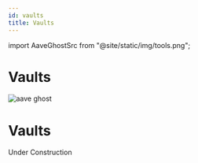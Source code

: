 ```yaml
---
id: vaults
title: Vaults
---
```


import AaveGhostSrc from "@site/static/img/tools.png";

# Vaults

<div className="ghost-container">
  <img className="ghost-image" src={AaveGhostSrc} alt="aave ghost" />
</div>

<h1 className="builders-title">Vaults</h1>

<p>Under Construction</p>
